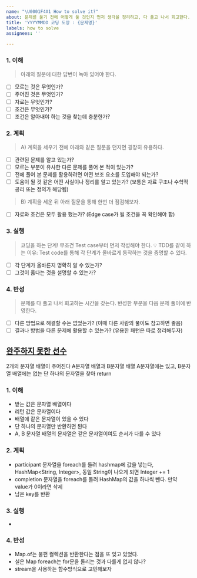 ```yaml
---
name: "\U0001F4A1 How to solve it?"
about: 문제를 풀기 전에 어떻게 풀 것인지 먼저 생각을 정리하고, 다 풀고 나서 회고한다.
title: 'YYYYMMDD 코딩 도장 : {문제명}'
labels: how to solve
assignees: ''

---
```


### 1. 이해
> 아래의 질문에 대한 답변이 녹아 있어야 한다.

- [ ] 모르는 것은 무엇인가?
- [ ] 주어진 것은 무엇인가?
- [ ] 자료는 무엇인가?
- [ ] 조건은 무엇인가?
- [ ] 조건은 알아내야 하는 것을 찾는데 충분한가?

### 2. 계획
> A) 계획을 세우기 전에 아래와 같은 질문을 던지면 굉장히 유용하다.

- [ ] 관련된 문제를 알고 있는가?
- [ ] 모르는 부분이 유사한 다른 문제를 풀어 본 적이 있는가?
- [ ] 전에 풀어 본 문제를 활용하려면 어떤 보조 요소를 도입해야 되는가?
- [ ] 도움이 될 것 같은 어떤 사실이나 정리를 알고 있는가? (보통은 자료 구조나 수학적 공리 또는 정의가 해당됨)

> B) 계획을 세운 뒤 아래 질문을 통해 한번 더 점검해보자.

- [ ] 자료와 조건은 모두 활용 했는가? (Edge case가 될 조건을 꼭 확인해야 함)

### 3. 실행
> 코딩을 하는 단계! 무조건 Test case부터 먼저 작성해야 한다.
💡 TDD를 같이 하는 이유: Test code를 통해 각 단계가 올바르게 동작하는 것을 증명할 수 있다.

- [ ] 각 단계가 올바른지 명확히 알 수 있는가?
- [ ] 그것이 옳다는 것을 설명할 수 있는가?

### 4. 반성
> 문제를 다 풀고 나서 회고하는 시간을 갖는다. 반성한 부분을 다음 문제 풀이에 반영한다.

- [ ] 다른 방법으로 해결할 수는 없었는가? (이때 다른 사람의 풀이도 참고하면 좋음)
- [ ] 결과나 방법을 다른 문제에 활용할 수 있는가? (유용한 패턴은 따로 정리해두자)

</div>
</details>

## [완주하지 못한 선수]()
2개의 문자열 배열이 주어진다 
A문자열 배열과 B문자열 배열 
A문자열에는 있고, B문자열 배열에는 없는 단 하나의 문자열을 찾아 return

### 1. 이해
- 받는 값은 문자열 배열이다 
- 리턴 값은 문자열이다 
- 배열에 같은 문자열이 있을 수 있다 
- 단 하나의 문자열만 반환하면 된다
- A, B 문자열 배열의 문자열은 같은 문자열이여도 순서가 다를 수 있다
### 2. 계획
- participant 문자열을 foreach를 돌려 hashmap에 값을 넣는다, HashMap<String, Integer>, 동일 String이 나오게 되면 Integer += 1 
- completion 문자열을 foreach를 돌려 HashMap의 값을 하나씩 뺀다. 만약 value가 0이라면 삭제 
- 남은 key를 반환 

### 3. 실행
- 

### 4. 반성
- Map.of는 불편 컬렉션을 반환한다는 점을 또 잊고 있었다.
- 실은 Map foreach는 for문을 돌리는 것과 다를게 없지 않나? 
- stream을 사용하는 함수방식으로 고민해보자 
